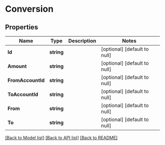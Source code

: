 # Conversion

## Properties
Name | Type | Description | Notes
------------ | ------------- | ------------- | -------------
**Id** | **string** |  | [optional] [default to null]
**Amount** | **string** |  | [optional] [default to null]
**FromAccountId** | **string** |  | [optional] [default to null]
**ToAccountId** | **string** |  | [optional] [default to null]
**From** | **string** |  | [optional] [default to null]
**To** | **string** |  | [optional] [default to null]

[[Back to Model list]](../README.md#documentation-for-models) [[Back to API list]](../README.md#documentation-for-api-endpoints) [[Back to README]](../README.md)


